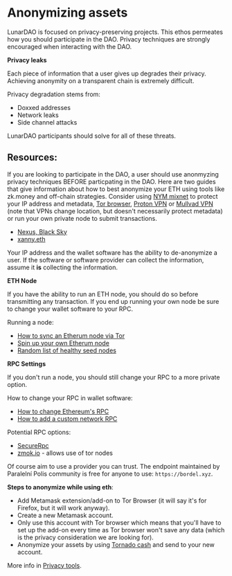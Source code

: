 # Anonymizing assets

LunarDAO is focused on privacy-preserving projects. This ethos permeates how you should participate in the DAO. Privacy techniques are strongly encouraged when interacting with the DAO. 

**Privacy leaks**

Each piece of information that a user gives up degrades their privacy. Achieving anonymity on a transparent chain is extremely difficult. 

Privacy degradation stems from:

- Doxxed addresses
- Network leaks
- Side channel attacks

LunarDAO participants should solve for all of these threats.

## Resources:

If you are looking to participate in the DAO, a user should use anonmyzing privacy techniques BEFORE particpating in the DAO. Here are two guides that give information about how to best anonymize your ETH using tools like zk.money and off-chain strategies. Consider using [NYM mixnet](nymtech.net) to protect your IP address and metadata, [Tor browser](https://www.torproject.org/download/), [Proton VPN](https://protonvpn.com/download) or [Mullvad VPN](https://mullvad.net/en/pricing/) (note that VPNs change location, but doesn't necessarily protect metadata) or run your own private node to submit transactions. 
- [Nexus, Black Sky](https://nexus.blacksky.network/zine/00000000/how-to-anonymize-eth)
- [xanny.eth](https://mirror.xyz/xanny.eth/SGxwfVQ75831z5vFaS1LrlatUJEhxBvZ2cyTvAdCD0k)

Your IP address and the wallet software has the ability to de-anonymize a user. If the software or software provider can collect the information, assume it **is** collecting the information. 

**ETH Node**

If you have the ability to run an ETH node, you should do so before transmitting any transaction. If you end up running your own node be sure to change your wallet software to your RPC.

Running a node:

- [How to sync an Etherum node via Tor](http://medium.com/@oaeee/how-to-sync-an-ethereum-node-via-tor-755534775ae1)
- [Spin up your own Etherum node](https://ethereum.org/en/developers/docs/nodes-and-clients/run-a-node/#reaching-rpc)
- [Random list of healthy seed nodes](https://ethernodes.org/tor-seed-nodes)

**RPC Settings**

If you don't run a node, you should still change your RPC to a more private option.

How to change your RPC in wallet software: 

- [How to change Ethereum's RPC](https://docs.llama.fi/chainlist/how-to-change-ethereums-rpc)
- [How to add a custom network RPC](https://metamask.zendesk.com/hc/en-us/articles/360043227612-How-to-add-a-custom-network-RPC)

Potential RPC options:

- [SecureRpc](https://securerpc.com/)
- [zmok.io](https://zmok.io/) - allows use of tor nodes

Of course aim to use a provider you can trust. The endpoint maintained by Paralelní Polis community is free for anyone to use: `https://bordel.xyz`.


**Steps to anonymize while using eth**:

- Add Metamask extension/add-on to Tor Browser (it will say it's for Firefox, but it will work anyway).
- Create a new Metamask account.
- Only use this account with Tor browser which means that you'll have to set up the add-on every time as Tor browser won't save any data (which is the privacy consideration we are looking for).
- Anonymize your assets by using [Tornado cash](https://forums.tornadocash.community/t/post-censorship-guide/43) and send to your new account.

More info in [Privacy tools](./list_privacy_tools.md).


